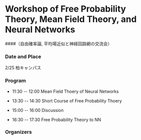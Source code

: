 
# Workshop of Free Probability Theory, Mean Field Theory, and Neural Networks

####（自由確率論, 平均場近似と神経回路網の交流会）


###  Date and Place
2/25
柏キャンパス


###  Program


- 11:30 -- 12:00  Mean Field Thoery of Neural Networks

- 13:30 -- 14:30  Short Course of Free Probability Thoery


- 15:00 -- 16:00  Discussion


- 16:30 -- 17:30  Free Probability Theory to NN



### Organizers

